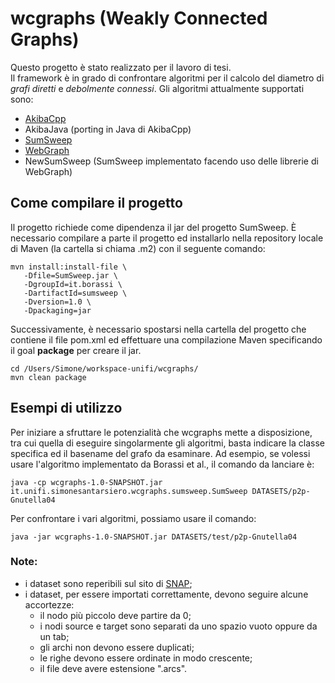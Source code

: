 # wcgraphs (Weakly Connected Graphs)

Questo progetto è stato realizzato per il lavoro di tesi.<br/>
Il framework è in grado di confrontare algoritmi per il calcolo del diametro di _grafi diretti_ e _debolmente connessi_.
Gli algoritmi attualmente supportati sono:
* [AkibaCpp](https://github.com/kawatea/graph-diameter)
* AkibaJava (porting in Java di AkibaCpp)
* [SumSweep](https://sites.google.com/a/imtlucca.it/borassi/publications)
* [WebGraph](https://webgraph.di.unimi.it/)
* NewSumSweep (SumSweep implementato facendo uso delle librerie di WebGraph) 

## Come compilare il progetto

Il progetto richiede come dipendenza il jar del progetto SumSweep. È necessario compilare a parte il progetto ed installarlo nella repository locale di Maven (la cartella si chiama .m2) con il seguente comando:
```
mvn install:install-file \
   -Dfile=SumSweep.jar \
   -DgroupId=it.borassi \
   -DartifactId=sumsweep \
   -Dversion=1.0 \
   -Dpackaging=jar
```

Successivamente, è necessario spostarsi nella cartella del progetto che contiene il file pom.xml ed effettuare una compilazione Maven specificando il goal **package** per creare il jar.
```
cd /Users/Simone/workspace-unifi/wcgraphs/
mvn clean package
```

## Esempi di utilizzo

Per iniziare a sfruttare le potenzialità che wcgraphs mette a disposizione, tra cui quella di eseguire singolarmente gli algoritmi, basta indicare la classe specifica ed il basename del grafo da esaminare.
Ad esempio, se volessi usare l'algoritmo implementato da Borassi et al., il comando da lanciare è:
```
java -cp wcgraphs-1.0-SNAPSHOT.jar it.unifi.simonesantarsiero.wcgraphs.sumsweep.SumSweep DATASETS/p2p-Gnutella04
```
Per confrontare i vari algoritmi, possiamo usare il comando:
```
java -jar wcgraphs-1.0-SNAPSHOT.jar DATASETS/test/p2p-Gnutella04
```

### Note:
* i dataset sono reperibili sul sito di [SNAP](https://snap.stanford.edu/data/);
* i dataset, per essere importati correttamente, devono seguire alcune accortezze:
  * il nodo più piccolo deve partire da 0;
  * i nodi source e target sono separati da uno spazio vuoto oppure da un tab;
  * gli archi non devono essere duplicati;
  * le righe devono essere ordinate in modo crescente;
  * il file deve avere estensione ".arcs".
